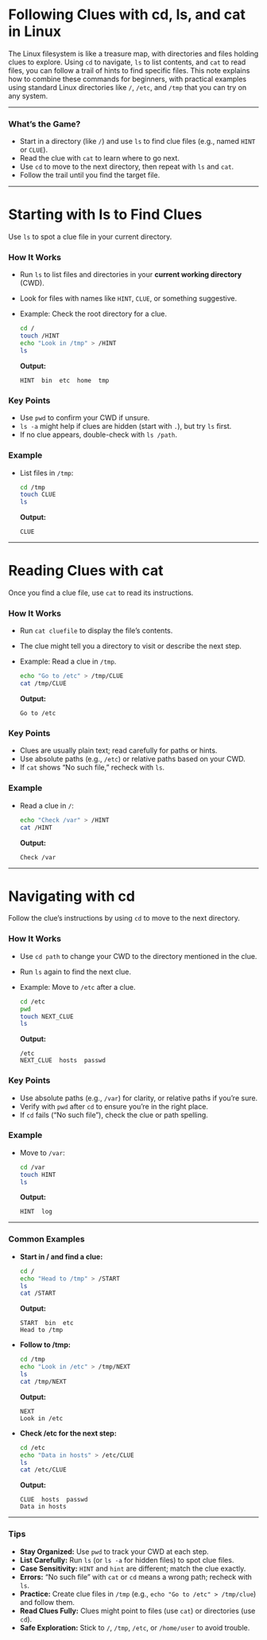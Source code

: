 # **Following Clues with cd, ls, and cat in Linux**

The Linux filesystem is like a treasure map, with directories and files holding clues to explore. Using `cd` to navigate, `ls` to list contents, and `cat` to read files, you can follow a trail of hints to find specific files. This note explains how to combine these commands for beginners, with practical examples using standard Linux directories like `/`, `/etc`, and `/tmp` that you can try on any system.

---

### **What’s the Game?**

- Start in a directory (like `/`) and use `ls` to find clue files (e.g., named `HINT` or `CLUE`).
- Read the clue with `cat` to learn where to go next.
- Use `cd` to move to the next directory, then repeat with `ls` and `cat`.
- Follow the trail until you find the target file.

---

# **Starting with ls to Find Clues**

Use `ls` to spot a clue file in your current directory.

### **How It Works**

- Run `ls` to list files and directories in your **current working directory** (CWD).

- Look for files with names like `HINT`, `CLUE`, or something suggestive.

- Example: Check the root directory for a clue.

  ```bash
  cd /
  touch /HINT
  echo "Look in /tmp" > /HINT
  ls
  ```

  **Output:**

  ```
  HINT  bin  etc  home  tmp
  ```

### **Key Points**

- Use `pwd` to confirm your CWD if unsure.
- `ls -a` might help if clues are hidden (start with `.`), but try `ls` first.
- If no clue appears, double-check with `ls /path`.

### **Example**

- List files in `/tmp`:

  ```bash
  cd /tmp
  touch CLUE
  ls
  ```

  **Output:**

  ```
  CLUE
  ```

---

# **Reading Clues with cat**

Once you find a clue file, use `cat` to read its instructions.

### **How It Works**

- Run `cat cluefile` to display the file’s contents.

- The clue might tell you a directory to visit or describe the next step.

- Example: Read a clue in `/tmp`.

  ```bash
  echo "Go to /etc" > /tmp/CLUE
  cat /tmp/CLUE
  ```

  **Output:**

  ```
  Go to /etc
  ```

### **Key Points**

- Clues are usually plain text; read carefully for paths or hints.
- Use absolute paths (e.g., `/etc`) or relative paths based on your CWD.
- If `cat` shows “No such file,” recheck with `ls`.

### **Example**

- Read a clue in `/`:

  ```bash
  echo "Check /var" > /HINT
  cat /HINT
  ```

  **Output:**

  ```
  Check /var
  ```

---

# **Navigating with cd**

Follow the clue’s instructions by using `cd` to move to the next directory.

### **How It Works**

- Use `cd path` to change your CWD to the directory mentioned in the clue.

- Run `ls` again to find the next clue.

- Example: Move to `/etc` after a clue.

  ```bash
  cd /etc
  pwd
  touch NEXT_CLUE
  ls
  ```

  **Output:**

  ```
  /etc
  NEXT_CLUE  hosts  passwd
  ```

### **Key Points**

- Use absolute paths (e.g., `/var`) for clarity, or relative paths if you’re sure.
- Verify with `pwd` after `cd` to ensure you’re in the right place.
- If `cd` fails (“No such file”), check the clue or path spelling.

### **Example**

- Move to `/var`:

  ```bash
  cd /var
  touch HINT
  ls
  ```

  **Output:**

  ```
  HINT  log
  ```

---

### **Common Examples**

- **Start in / and find a clue:**

  ```bash
  cd /
  echo "Head to /tmp" > /START
  ls
  cat /START
  ```

  **Output:**

  ```
  START  bin  etc
  Head to /tmp
  ```

- **Follow to /tmp:**

  ```bash
  cd /tmp
  echo "Look in /etc" > /tmp/NEXT
  ls
  cat /tmp/NEXT
  ```

  **Output:**

  ```
  NEXT
  Look in /etc
  ```

- **Check /etc for the next step:**

  ```bash
  cd /etc
  echo "Data in hosts" > /etc/CLUE
  ls
  cat /etc/CLUE
  ```

  **Output:**

  ```
  CLUE  hosts  passwd
  Data in hosts
  ```

---

### **Tips**

- **Stay Organized:** Use `pwd` to track your CWD at each step.
- **List Carefully:** Run `ls` (or `ls -a` for hidden files) to spot clue files.
- **Case Sensitivity:** `HINT` and `hint` are different; match the clue exactly.
- **Errors:** “No such file” with `cat` or `cd` means a wrong path; recheck with `ls`.
- **Practice:** Create clue files in `/tmp` (e.g., `echo "Go to /etc" > /tmp/clue`) and follow them.
- **Read Clues Fully:** Clues might point to files (use `cat`) or directories (use `cd`).
- **Safe Exploration:** Stick to `/`, `/tmp`, `/etc`, or `/home/user` to avoid trouble.